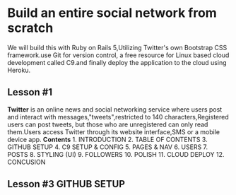 # Build an entire social network from scratch
We will build this with Ruby on Rails 5,Utilizing  Twitter's own Bootstrap CSS framework.use Git for version control, a free resource for Linux based cloud development called C9.and finally deploy the application to the cloud using Heroku.

## Lesson #1
  **Twitter** is an online news and social networking service where users post and interact with messages,"tweets",restricted to 140 characters,Registered users can post tweets, but those who are unregistered can only read them.Users access Twitter through its website interface,SMS or a mobile device app.
  **Contents**
    1. INTRODUCTION
    2. TABLE OF CONTENTS
    3. GITHUB SETUP
    4. C9 SETUP & CONFIG
    5. PAGES & NAV
    6. USERS
    7. POSTS
    8. STYLING (UI)
    9. FOLLOWERS
    10. POLISH
    11. CLOUD DEPLOY
    12. CONCUSION

## Lesson #3 GITHUB SETUP
  
